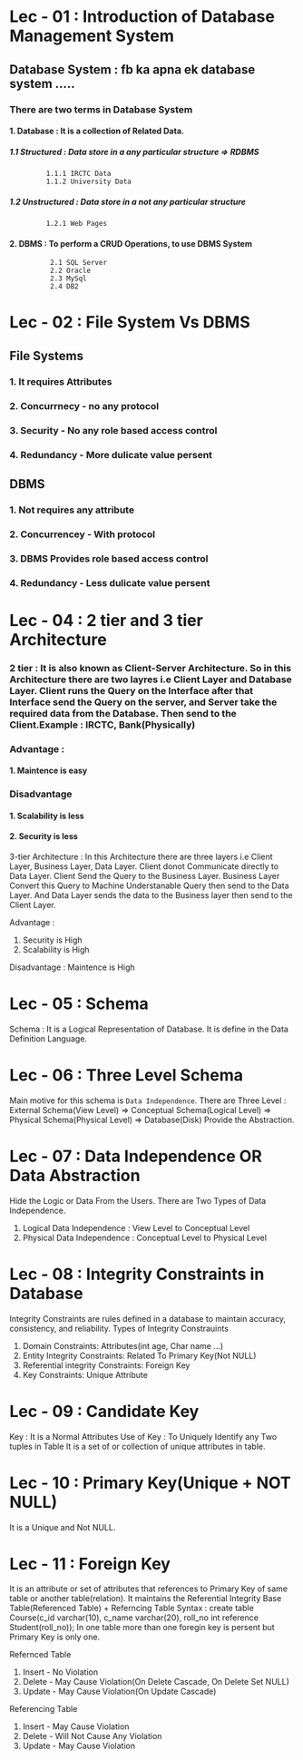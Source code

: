 # Lec - 01 : Introduction of Database Management System

## Database System : fb ka apna ek database system .....

### There are two terms in Database System

#### 1. Database : It is a collection of Related Data.

##### 1.1 Structured : Data store in a any particular structure => RDBMS

             1.1.1 IRCTC Data
             1.1.2 University Data

##### 1.2 Unstructured : Data store in a not any particular structure

             1.2.1 Web Pages

#### 2. DBMS : To perform a CRUD Operations, to use DBMS System

              2.1 SQL Server
              2.2 Oracle
              2.3 MySql
              2.4 DB2

# Lec - 02 : File System Vs DBMS

## File Systems                   

### 1. It requires Attributes        
### 2. Concurrnecy - no any protocol
### 3. Security - No any role based access control   
### 4. Redundancy - More dulicate value persent
  
## DBMS

### 1. Not requires any attribute
### 2. Concurrencey - With protocol
### 3. DBMS Provides role based access control
### 4. Redundancy - Less dulicate value persent

# Lec - 04 : 2 tier and 3 tier Architecture
### 2 tier : It is also known as Client-Server Architecture. So in this Architecture there are two layres i.e Client Layer and Database Layer. Client runs the Query on the Interface after that Interface send the Query on the server, and Server take the required data from the Database. Then send to the Client.Example : IRCTC, Bank(Physically) 

### Advantage : 
#### 1. Maintence is easy
### Disadvantage
#### 1. Scalability is less
#### 2. Security is less

3-tier Architecture : In this Architecture there are three layers i.e Client Layer, Business Layer, Data Layer. Client donot Communicate directly to Data Layer.
Client Send the Query to the Business Layer. Business Layer Convert this Query to Machine Understanable Query then send to the Data Layer. And Data Layer sends the data to the Business layer then send to the Client Layer.

Advantage : 
1. Security is High
2. Scalability is High

Disadvantage : 
Maintence is High

# Lec - 05 : Schema
Schema : It is a Logical Representation of Database.
It is define in the Data Definition Language.

# Lec - 06 : Three Level Schema
Main motive for this schema is `Data Independence`.
There are Three Level : External Schema(View Level) => Conceptual Schema(Logical Level) => Physical Schema(Physical Level) => Database(Disk)
Provide the Abstraction.

# Lec - 07 : Data Independence OR Data Abstraction
Hide the Logic or Data From the Users.
There are Two Types of Data Independence.
1. Logical Data Independence : View Level to Conceptual Level
2. Physical Data Independence : Conceptual Level to Physical Level

# Lec - 08 : Integrity Constraints in Database
Integrity Constraints are rules defined in a database to maintain accuracy, consistency, and reliability.
Types of Integrity Constrauints
1. Domain Constraints: Attributes(int age, Char name ...)
2. Entity Integrity Constraints: Related To Primary Key(Not NULL)
3. Referential integrity Constraints: Foreign Key
4. Key Constraints: Unique Attribute

# Lec - 09 : Candidate Key
Key : It is a Normal Attributes
Use of Key : To Uniquely Identify any Two tuples in Table
It is a set of or collection of unique attributes in table.

# Lec - 10 : Primary Key(Unique + NOT NULL)
It is a Unique and Not NULL.

# Lec - 11 : Foreign Key
It is an attribute or set of attributes that references to Primary Key of same table or another table(relation).
It maintains the Referential Integrity
Base Table(Referenced Table) + Referncing Table
Syntax : create table Course(c_id varchar(10), c_name varchar(20), roll_no int reference Student(roll_no));
In one table more than one foregin key is persent but Primary Key is only one.

Refernced Table
1. Insert - No Violation
2. Delete - May Cause Violation(On Delete Cascade, On Delete Set NULL)
3. Update - May Cause Violation(On Update Cascade)

Referencing Table
1. Insert - May Cause Violation
2. Delete - Will Not Cause Any Violation
3. Update - May Cause Violation